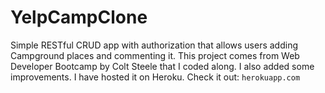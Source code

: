 # YelpCampClone
Simple RESTful CRUD app with authorization that allows users adding Campground places and commenting it. 
This project comes from Web Developer Bootcamp by Colt Steele that I coded along. I also added some improvements.
I have hosted it on Heroku. Check it out: `herokuapp.com` 